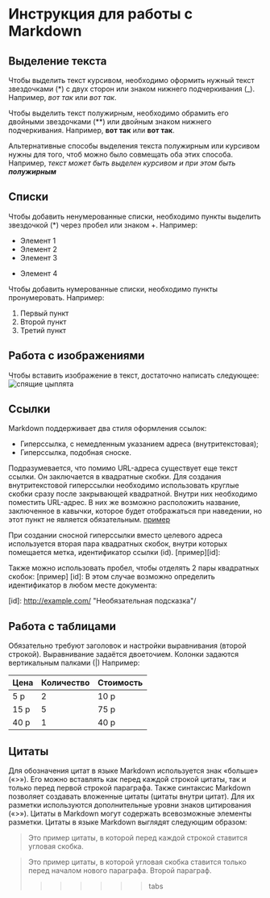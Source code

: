# Инструкция для работы с Markdown

## Выделение текста

Чтобы выделить текст курсивом, необходимо оформить нужный текст звездочками (*) с двух сторон или знаком нижнего подчеркивания (_). Например, *вот так* или _вот так_.

Чтобы выделить текст полужирным, необходимо обрамить его двойными звездочками (**) или двойным знаком нижнего подчеркивания. Например, **вот так** или __вот так__.

Альтернативные способы выделения текста полужирным или курсивом нужны для того, чтоб можно было совмещать оба этих способа. Например, _текст может быть выделен курсивом и при этом быть **полужирным**_

## Списки

Чтобы добавить ненумерованные списки, необходимо пункты выделить звездочкой (*) через пробел или знаком +. Например:
* Элемент 1
* Элемент 2
* Элемент 3
+ Элемент 4

Чтобы добавить нумерованные списки, необходимо пункты пронумеровать. Например:
1. Первый пункт
2. Второй пункт
3. Третий пункт

## Работа с изображениями

Чтобы вставить изображение в текст, достаточно написать следующее: ![спящие цыплята](chicken.jpeg)


## Ссылки

Markdown поддерживает два стиля оформления ссылок:
* Гиперссылка, с немедленным указанием адреса (внутритекстовая);
* Гиперссылка, подобная сноске.

Подразумевается, что помимо URL-адреса существует еще текст ссылки. Он заключается в квадратные скобки. Для создания внутритекстовой гиперссылки необходимо использовать круглые скобки сразу после закрывающей квадратной. Внутри них необходимо поместить URL-адрес. В них же возможно расположить название, заключенное в кавычки, которое будет отображаться при наведении, но этот пункт не является обязательным.
 [пример](http://example.com/ "Необязательная подсказка")

При создании сносной гиперссылки вместо целевого адреса используется вторая пара квадратных скобок, внутри которых помещается метка, идентификатор ссылки (id).
[пример][id]:

Также можно использовать пробел, чтобы отделять 2 пары квадратных скобок:
[пример] [id]: 
В этом случае возможно определить идентификатор в любом месте документа:

[id]: http://example.com/ "Необязательная подсказка"/

## Работа с таблицами
Обязательно требуют заголовок и настройки выравнивания (второй строкой). Выравнивание задаётся двоеточием. Колонки задаются вертикальным палками (|)
Например:

| Цена  |Количество |Стоимость |
|-------|---------- |----------|
|5 р    |2          |10 р      |
|15 р   |5          |75 р      |
|40 р   |1          |40 р      |

## Цитаты

Для обозначения цитат в языке Markdown используется знак «больше» («>»). Его можно вставлять как перед каждой строкой цитаты, так и только перед первой строкой параграфа. Также синтаксис Markdown позволяет создавать вложенные цитаты (цитаты внутри цитат). Для их разметки используются дополнительные уровни знаков цитирования («>»). Цитаты в Markdown могут содержать всевозможные элементы разметки. Цитаты в языке Markdown выглядят следующим образом:

>Это пример цитаты,
>в которой перед каждой строкой
>ставится угловая скобка.

>Это пример цитаты,
в которой угловая скобка
ставится только перед началом нового параграфа.
>Второй параграф.
>>>>>>> tabs
